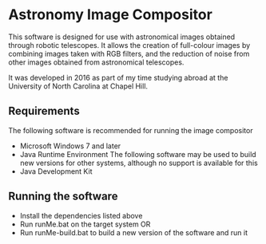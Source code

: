 # Astronomy Image Compositor
This software is designed for use with astronomical images obtained through robotic telescopes. It allows the creation of full-colour images by combining images taken with RGB filters, and the reduction of noise from other images obtained from astronomical telescopes.

It was developed in 2016 as part of my time studying abroad at the University of North Carolina at Chapel Hill.

## Requirements
The following software is recommended for running the image compositor
* Microsoft Windows 7 and later
* Java Runtime Environment
The following software may be used to build new versions for other systems, although no support is available for this
* Java Development Kit

## Running the software
* Install the dependencies listed above
* Run runMe.bat on the target system OR
* Run runMe-build.bat to build a new version of the software and run it